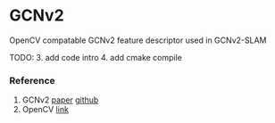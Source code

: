 # GCNv2
OpenCV compatable GCNv2 feature descriptor used in GCNv2-SLAM

TODO:
3. add code intro
4. add cmake compile

### Reference

1. GCNv2 [paper](https://arxiv.org/abs/1902.11046)  [github](https://github.com/jiexiong2016/GCNv2_SLAM)
2. OpenCV [link](https://github.com/opencv/opencv)

